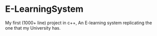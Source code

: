 # E-LearningSystem
My first (1000+ line) project in c++, An E-learning system replicating the one that my University has.
